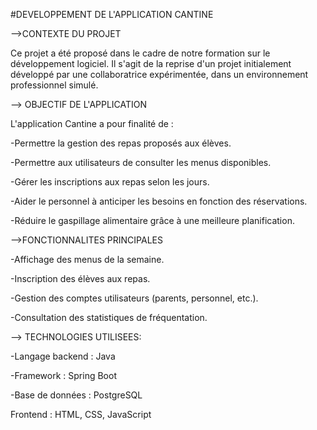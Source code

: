 #DEVELOPPEMENT DE L'APPLICATION CANTINE

-->CONTEXTE DU PROJET

Ce projet a été proposé dans le cadre de notre formation sur le développement logiciel.
Il s'agit de la reprise d'un projet initialement développé par une collaboratrice expérimentée, dans un environnement professionnel simulé.

--> OBJECTIF DE L'APPLICATION 

L'application Cantine a pour finalité de :

-Permettre la gestion des repas proposés aux élèves.

-Permettre aux utilisateurs de consulter les menus disponibles.

-Gérer les inscriptions aux repas selon les jours.

-Aider le personnel à anticiper les besoins en fonction des réservations.

-Réduire le gaspillage alimentaire grâce à une meilleure planification.

-->FONCTIONNALITES PRINCIPALES 

-Affichage des menus de la semaine.

-Inscription des élèves aux repas.

-Gestion des comptes utilisateurs (parents, personnel, etc.).

-Consultation des statistiques de fréquentation.

--> TECHNOLOGIES UTILISEES:

-Langage backend : Java

-Framework : Spring Boot

-Base de données :  PostgreSQL

Frontend : HTML, CSS, JavaScript 
